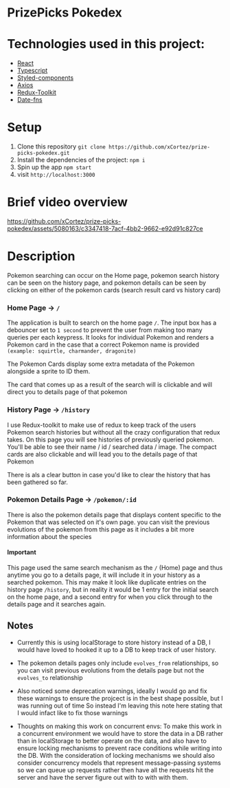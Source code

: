 # PrizePicks Pokedex

# Technologies used in this project:
* [React](https://react.dev/)
* [Typescript](https://www.typescriptlang.org/)
* [Styled-components](https://github.com/styled-components/styled-components)
* [Axios](https://github.com/axios/axios)
* [Redux-Toolkit](https://redux-toolkit.js.org)
* [Date-fns](https://date-fns.org/)

# Setup

1. Clone this repository `git clone https://github.com/xCortez/prize-picks-pokedex.git`
2. Install the dependencies of the project: `npm i`
3. Spin up the app `npm start`
4. visit `http://localhost:3000`

# Brief video overview
https://github.com/xCortez/prize-picks-pokedex/assets/5080163/c3347418-7acf-4bb2-9662-e92d91c827ce

# Description

Pokemon searching can occur on the Home page, pokemon search history can be seen on the history page, and pokemon details
can be seen by clicking on either of the pokemon cards (search result card vs history card)

### Home Page -> `/`
The application is built to search on the home page `/`. The input box has a debouncer set to `1 second` to prevent
the user from making too many queries per each keypress. It looks for individual Pokemon and renders a Pokemon card
in the case that a correct Pokemon name is provided `(example: squirtle, charmander, dragonite)`

The Pokemon Cards display some extra metadata of the Pokemon alongside a sprite to ID them.

The card that comes up as a result of the search will is clickable and will direct you to details page of that pokemon

### History Page -> `/history`
I use Redux-toolkit to make use of redux to keep track of the users Pokemon search histories
but without all the crazy configuration that redux takes.
On this page you will see histories of previously queried pokemon. You'll be able to see their name / id / searched data / image. The compact cards are also clickable
and will lead you to the details page of that Pokemon

There is als a clear button in case you'd like to clear the history that has been gathered so far.

### Pokemon Details Page -> `/pokemon/:id`
There is also the pokemon details page that displays content specific to the Pokemon that was selected on it's own page.
you can visit the previous evolutions of the pokemon from this page as it includes a bit more information about the species

#### Important
This page used the same search mechanism as the `/` (Home) page and thus anytime you go to a details page, it will include it
in your history as a searched pokemon. This may make it look like duplicate entries on the history page `/history`, but in reality it would be 1 entry for the initial
search on the home page, and a second entry for when you click through to the details page and it searches again.

## Notes
* Currently this is using localStorage to store history instead of a DB, I would have loved to hooked it up to a DB to keep track of user history.

* The pokemon details pages only include `evolves_from` relationships, so you can visit previous evolutions from the details page
but not the `evolves_to` relationship

* Also noticed some deprecation warnings, ideally I would go and fix these warnings to ensure the projcect is in the best shape possible, but I was running out of time
  So instead I'm leaving this note here stating that I would infact like to fix those warnings

* Thoughts on making this work on concurrent envs: To make this work in a concurrent environment we would have to store the data in a DB rather than in localStorage to better operate on the data,
and also have to ensure locking mechanisms to prevent race conditions while writing into the DB.
With the consideration of locking mechanisms we should also consider concurrency models that represent
message-passing systems so we can queue up requests rather then have all the requests hit the server and have the server figure out with to with with them.
